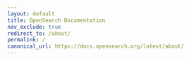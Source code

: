 ```yaml
---
layout: default
title: OpenSearch Documentation
nav_exclude: true
redirect_to: /about/
permalink: /
canonical_url: https://docs.opensearch.org/latest/about/
---
```



